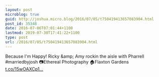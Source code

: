 ```yaml
---
layout: post
microblog: true
guid: http://joshua.micro.blog/2016/07/05/t750419413657083904.html
post_id: 35348
date: 2016-07-06T07:01:44+1100
lastmod: 2019-07-30T17:41:22+1100
type: post
url: /2016/07/05/t750419413657083904.html
---
```

Because I'm Happy! Ricky &amp;amp; Amy rockin the aisle with Pharrell #marriedbyjosh 📷Ethereal Photography 🏠Flaxton Gardens [t.co/15wOAXCp1...](https://t.co/15wOAXCp1z)
